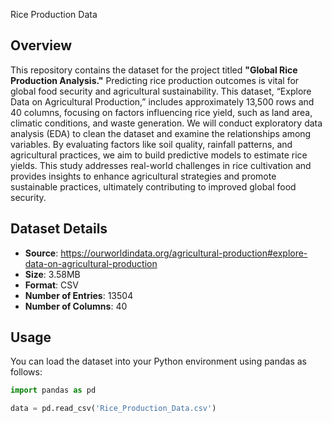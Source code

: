 Rice Production Data

## Overview
This repository contains the dataset for the project titled **"Global Rice Production Analysis."** Predicting rice production outcomes is vital for global food security and agricultural sustainability. This dataset, “Explore Data on Agricultural Production,” includes approximately 13,500 rows and 40 columns, focusing on factors influencing rice yield, such as land area, climatic conditions, and waste generation.
We will conduct exploratory data analysis (EDA) to clean the dataset and examine the relationships among variables. By evaluating factors like soil quality, rainfall patterns, and agricultural practices, we aim to build predictive models to estimate rice yields. This study addresses real-world challenges in rice cultivation and provides insights to enhance agricultural strategies and promote sustainable practices, ultimately contributing to improved global food security.


## Dataset Details
- **Source**: https://ourworldindata.org/agricultural-production#explore-data-on-agricultural-production
- **Size**: 3.58MB
- **Format**: CSV
- **Number of Entries**: 13504
- **Number of Columns**: 40

## Usage
You can load the dataset into your Python environment using pandas as follows:
```python
import pandas as pd

data = pd.read_csv('Rice_Production_Data.csv')

